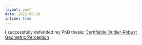 ```yaml
---
layout: post
date: 2022-06-16
inline: true
---
```


I successfully defended my PhD thesis: [Certifiable Outlier-Robust Geometric Perception](https://www.dropbox.com/s/2ozbid22pakprkp/phd-thesis-Yang-06132022.pdf?dl=0)
